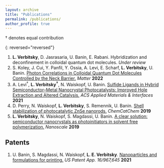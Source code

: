```yaml
---
layout: archive
title: "Publications"
permalink: /publications/
author_profile: true
---
```

† denotes equal contribution

{: reversed="reversed"}
1. **L. Verbitsky**, D. Jasrasaria, U. Banin, E. Rabani. Hybridization and deconfinement in colloidal quantum dot molecules. *Under review*
1. S. Koley, J. Cui, Y. Panfil, Y. Ossia, A. Levi, E. Scharf, **L. Verbitsky**, U. Banin. [Photon Correlations in Colloidal Quantum Dot Molecules Controlled by the Neck Barrier.](https://dx.doi.org/10.2139/ssrn.4077244) *Matter* **2022**
1. A. Levi<sup>†</sup>, **L. Verbitsky<sup>†</sup>**, N. Waiskopf, U. Banin. [Sulfide Ligands in Hybrid Semiconductor–Metal Nanocrystal Photocatalysts: Improved Hole Extraction and Altered Catalysis.](https://dx.doi.org/10.1021/acsami.1c17304) *ACS Applied Materials & Interfaces* **2021**
1. D. Perry, N. Waiskopf, **L. Verbitsky**, S. Remennik, U. Banin. [Shell stabilization of photocatalytic ZnSe nanorods.](https://dx.doi.org/10.1002/cctc.201901190) *ChemCatChem* **2019**
1. **L. Verbitsky**, N. Waiskopf, S. Magdassi, U. Banin. [A clear solution: semiconductor nanocrystals as photoinitiators in solvent free polymerization.](https://dx.doi.org/10.1039/C9NR03086G) *Nanoscale* **2019**

## Patents

1. U. Banin, S. Magdassi, N. Waiskopf, **L. E. Verbitsky**. [Nanoparticles and formulations for printing.](https://patents.google.com/patent/US20210087302A1/en) *US Patent App. 16/967,645* **2021**
